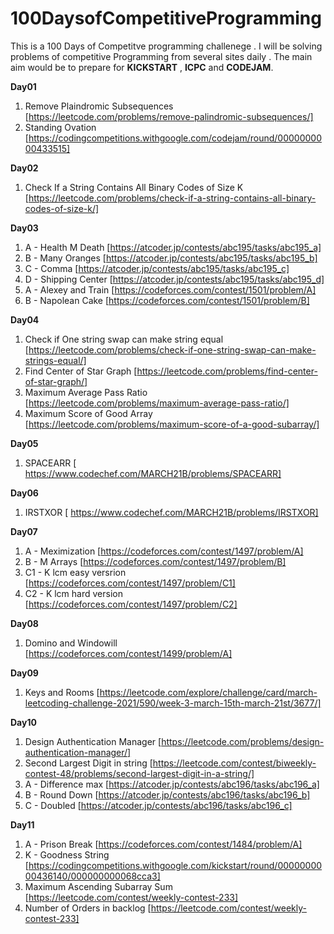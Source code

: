 # 100DaysofCompetitiveProgramming

This is a 100 Days of Competitve programming challenege . I will be solving problems of competitive Programming from several sites daily .
The main aim would be to prepare for **KICKSTART** , **ICPC** and **CODEJAM**.

**Day01**

1. Remove Plaindromic Subsequences [https://leetcode.com/problems/remove-palindromic-subsequences/]
2. Standing Ovation [https://codingcompetitions.withgoogle.com/codejam/round/0000000000433515]

**Day02**

1. Check If a String Contains All Binary Codes of Size K [https://leetcode.com/problems/check-if-a-string-contains-all-binary-codes-of-size-k/]

**Day03**

1. A - Health M Death [https://atcoder.jp/contests/abc195/tasks/abc195_a]
2. B - Many Oranges [https://atcoder.jp/contests/abc195/tasks/abc195_b]
3. C - Comma [https://atcoder.jp/contests/abc195/tasks/abc195_c]
4. D - Shipping Center [https://atcoder.jp/contests/abc195/tasks/abc195_d]
5. A - Alexey and Train [https://codeforces.com/contest/1501/problem/A]
6. B - Napolean Cake [https://codeforces.com/contest/1501/problem/B]

**Day04**

1. Check if One string swap can make string equal [https://leetcode.com/problems/check-if-one-string-swap-can-make-strings-equal/]
2. Find Center of Star Graph [https://leetcode.com/problems/find-center-of-star-graph/]
3. Maximum Average Pass Ratio [https://leetcode.com/problems/maximum-average-pass-ratio/]
4. Maximum Score of Good Array [https://leetcode.com/problems/maximum-score-of-a-good-subarray/]

**Day05**

1. SPACEARR [ https://www.codechef.com/MARCH21B/problems/SPACEARR]

**Day06**

1. IRSTXOR [ https://www.codechef.com/MARCH21B/problems/IRSTXOR]

**Day07**

1. A - Meximization [https://codeforces.com/contest/1497/problem/A]
2. B - M Arrays [https://codeforces.com/contest/1497/problem/B]
3. C1 - K lcm easy versrion [https://codeforces.com/contest/1497/problem/C1]
4. C2 - K lcm hard version [https://codeforces.com/contest/1497/problem/C2]

**Day08**

1.  Domino and Windowill [https://codeforces.com/contest/1499/problem/A]

**Day09**

1. Keys and Rooms [https://leetcode.com/explore/challenge/card/march-leetcoding-challenge-2021/590/week-3-march-15th-march-21st/3677/]

**Day10**

1. Design Authentication Manager [https://leetcode.com/problems/design-authentication-manager/]
2. Second Largest Digit in string [https://leetcode.com/contest/biweekly-contest-48/problems/second-largest-digit-in-a-string/]
3. A - Difference max [https://atcoder.jp/contests/abc196/tasks/abc196_a]
4. B - Round Down [https://atcoder.jp/contests/abc196/tasks/abc196_b]
5. C - Doubled [https://atcoder.jp/contests/abc196/tasks/abc196_c]

**Day11**

1. A - Prison Break [https://codeforces.com/contest/1484/problem/A]
2. K - Goodness String [https://codingcompetitions.withgoogle.com/kickstart/round/0000000000436140/000000000068cca3]
3. Maximum Ascending Subarray Sum [https://leetcode.com/contest/weekly-contest-233]
4. Number of Orders in backlog [https://leetcode.com/contest/weekly-contest-233]

